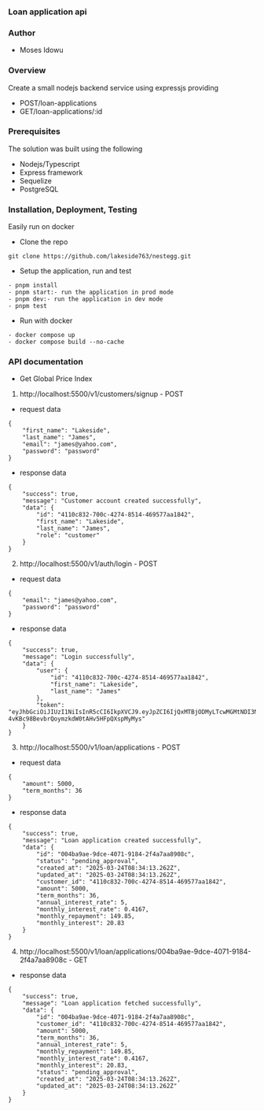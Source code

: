 ### Loan application api

### Author
- Moses Idowu

### Overview
Create a small nodejs backend service using expressjs providing
- POST/loan-applications
- GET/loan-applications/:id

### Prerequisites
The solution was built using the following
- Nodejs/Typescript
- Express framework
- Sequelize
- PostgreSQL

### Installation, Deployment, Testing
Easily run on docker
- Clone the repo
```
git clone https://github.com/lakeside763/nestegg.git
```
- Setup the application, run and test
```
- pnpm install
- pnpm start:- run the application in prod mode
- pnpm dev:- run the application in dev mode
- pnpm test
```

- Run with docker
```
- docker compose up
- docker compose build --no-cache
```

### API documentation
- Get Global Price Index

1. http://localhost:5500/v1/customers/signup - POST
- request data

```
{
    "first_name": "Lakeside",
    "last_name": "James",
    "email": "james@yahoo.com",
    "password": "password"
}
```

- response data

```
{
    "success": true,
    "message": "Customer account created successfully",
    "data": {
        "id": "4110c832-700c-4274-8514-469577aa1842",
        "first_name": "Lakeside",
        "last_name": "James",
        "role": "customer"
    }
}
```

2. http://localhost:5500/v1/auth/login - POST
- request data

```
{
    "email": "james@yahoo.com",
    "password": "password"
}
```
- response data

```
{
    "success": true,
    "message": "Login successfully",
    "data": {
        "user": {
            "id": "4110c832-700c-4274-8514-469577aa1842",
            "first_name": "Lakeside",
            "last_name": "James"
        },
        "token": "eyJhbGciOiJIUzI1NiIsInR5cCI6IkpXVCJ9.eyJpZCI6IjQxMTBjODMyLTcwMGMtNDI3NC04NTE0LTQ2OTU3N2FhMTg0MiIsInJvbGUiOiJjdXN0b21lciIsImlhdCI6MTc0MjgwNTIyNSwiZXhwIjoxNzQzNDEwMDI1fQ.H5A6-4vKBc98BevbrQoymzkdW0tAHv5HFpQXspMyMys"
    }
}
```

3. http://localhost:5500/v1/loan/applications - POST

- request data

```
{
    "amount": 5000,
    "term_months": 36
}
```
- response data

```
{
    "success": true,
    "message": "Loan application created successfully",
    "data": {
        "id": "004ba9ae-9dce-4071-9184-2f4a7aa8908c",
        "status": "pending_approval",
        "created_at": "2025-03-24T08:34:13.262Z",
        "updated_at": "2025-03-24T08:34:13.262Z",
        "customer_id": "4110c832-700c-4274-8514-469577aa1842",
        "amount": 5000,
        "term_months": 36,
        "annual_interest_rate": 5,
        "monthly_interest_rate": 0.4167,
        "monthly_repayment": 149.85,
        "monthly_interest": 20.83
    }
}
```

4. http://localhost:5500/v1/loan/applications/004ba9ae-9dce-4071-9184-2f4a7aa8908c - GET

- response data

```
{
    "success": true,
    "message": "Loan application fetched successfully",
    "data": {
        "id": "004ba9ae-9dce-4071-9184-2f4a7aa8908c",
        "customer_id": "4110c832-700c-4274-8514-469577aa1842",
        "amount": 5000,
        "term_months": 36,
        "annual_interest_rate": 5,
        "monthly_repayment": 149.85,
        "monthly_interest_rate": 0.4167,
        "monthly_interest": 20.83,
        "status": "pending_approval",
        "created_at": "2025-03-24T08:34:13.262Z",
        "updated_at": "2025-03-24T08:34:13.262Z"
    }
}
```